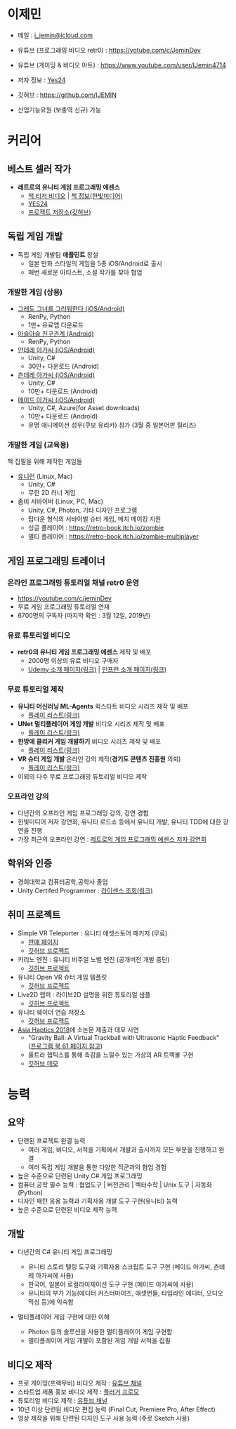 # 이제민
- 메일 : i_jemin@icloud.com
- 유튜브 (프로그래밍 비디오 retr0) : https://yotube.com/c/JeminDev
- 유튜브 (게이밍 & 비디오 아트) : https://www.youtube.com/user/IJemin4714
- 저자 정보 : [Yes24](http://www.yes24.com/24/AuthorFile/Author/248602)
- 깃허브 : https://github.com/IJEMIN

- 산업기능요원 (보충역 신규) 가능

# 커리어

## 베스트 셀러 작가
- **레트로의 유니티 게임 프로그래밍 에센스**
    - [책 티저 비디오](https://youtu.be/tBkF5il_zPU) | [책 정보(한빛미디어)](http://www.hanbit.co.kr/store/books/look.php?p_code=B3604463061)
    - [YES24](http://www.yes24.com/Product/Goods/69320872)
    - [프로젝트 저장소(깃허브)](https://github.com/IJEMIN/Unity-Programming-Essence)



## 독립 게임 개발
- 독립 게임 개발팀 **애플민트** 창설
    - 일본 만화 스타일의 게임을 5종 iOS/Android로 출시
    - 매번 새로운 아티스트, 소설 작가를 찾아 협업

### 개발한 게임 (상용)
- [그래도 그녀를 그리워한다 (iOS/Android)](https://applemintgames.com/i-still-miss-her)
    - RenPy, Python
    - 1만+ 유료앱 다운로드
- [아슬아슬 친구관계 (Android)](https://applemintgames.com/kiri-friend)
    - RenPy, Python
- [얀데레 아가씨 (iOS/Android)](https://applemintgames.com/yandere-girl)
    - Unity, C#
    - 30만+ 다운로드 (Android)
- [츤데레 아가씨 (iOS/Android)](https://applemintgames.com/my-dere-girl)
    - Unity, C#
    - 10만+ 다운로드 (Android)
- [메이드 아가씨 (iOS/Android)](https://applemintgames.com/메이드-아가씨)
    - Unity, C#, Azure(for Asset downloads)
    - 10만+ 다운로드 (Android)
    - 유명 애니메이션 성우(쿠보 유리카) 참가 (3월 중 일본어판 릴리즈)

### 개발한 게임 (교육용)
책 집필을 위해 제작한 게임들

- [유니런](https://retro-book.itch.io/uni-run) (Linux, Mac)
    - Unity, C#
    - 무한 2D 러너 게임
- 좀비 서바이버 (Linux, PC, Mac)
    - Unity, C#, Photon, 기타 디자인 프로그램
    - 탑다운 형식의 서바이벌 슈터 게임, 매치 메이킹 지원
    - 싱글 플레이어 : https://retro-book.itch.io/zombie
    - 멀티 플레이어 : https://retro-book.itch.io/zombie-multiplayer

## 게임 프로그래밍 트레이너

### 온라인 프로그래밍 튜토리얼 채널 **retr0** 운영
- https://youtube.com/c/jeminDev
- 무료 게임 프로그래밍 튜토리얼 연재
- 6700명의 구독자 (마지막 확인 : 3월 12일, 2019년)

### 유료 튜토리얼 비디오
- **retr0의 유니티 게임 프로그래밍 에센스** 제작 및 배포
    - 2000명 이상의 유료 비디오 구매자
    - [Udemy 소개 페이지(링크)](https://www.udemy.com/retr0-unity) | [인프런 소개 페이지(링크)](https://www.inflearn.com/course/유니티-게임-프로그래밍-에센스)

### 무료 튜토리얼 제작
- **유니티 머신러닝 ML-Agents** 퀵스타트 비디오 시리즈 제작 및 배포
    - [플레이 리스트(링크)](https://www.youtube.com/watch?v=twcmguIedhY&list=PLctzObGsrjfwYHL1obWlVdPRbpubkuKWp)
- **UNet 멀티플레이어 게임 개발** 비디오 시리즈 제작 및 배포
    - [플레이 리스트(링크)](https://www.youtube.com/playlist?list=PLctzObGsrjfxQ6A8KX1heuQaNkL5xMA2D)
- **한방에 클리커 게임 개발하기** 비디오 시리즈 제작 및 배포
    - [플레이 리스트(링크)](https://www.youtube.com/playlist?list=PLctzObGsrjfwc6xSh2CT7qD7VMHPgg6fW)
- **VR 슈터 게임 개발** 온라인 강의 제작(**경기도 콘텐츠 진흥원** 의뢰)
    - [플레이 리스트(링크)](https://www.youtube.com/watch?v=NXDDRFzlzIQ&list=PLctzObGsrjfx7qBglqhyWgDwuDAkqSZ6H)
- 이외의 다수 무료 프로그래밍 튜토리얼 비디오 제작

### 오프라인 강의
- 다년간의 오프라인 게임 프로그래밍 강의, 강연 경험
- 한빛미디어 저자 강연회, 유니티 로드쇼 등에서 유니티 개발, 유니티 TDD에 대한 강연을 진행
- 가장 최근의 오프라인 강연 : [레트로의 게임 프로그래밍 에센스 저자 강연회](http://www.hanbit.co.kr/store/education/edu_view.html?p_code=S4427455844)

## 학위와 인증
- 경희대학교 컴퓨터공학,공학사 졸업
- Unity Certifed Programmer : [라이센스 조회(링크)](https://www.youracclaim.com/badges/9d4e4c2b-645d-4495-8053-a82046dfaede/public_url)

## 취미 프로젝트
- Simple VR Teleporter : 유니티 애셋스토어 패키지 (무료)
    - [판매 페이지](https://assetstore.unity.com/packages/tools/input-management/simple-vr-teleporter-115996)
    - [깃허브 프로젝트](https://github.com/IJEMIN/Simple-Unity-VR-Teleporter)
- 키리노 엔진 : 유니티 비주얼 노벨 엔진 (공개버전 개발 중단)
    - [깃허브 프로젝트](https://github.com/IJEMIN/Unity-Kirino-Engine)
- 유니티 Open VR 슈터 게임 템플릿
    - [깃허브 프로젝트](https://github.com/IJEMIN/Unity-OpenVR-Shooter-Template)
- Live2D 랩퍼 : 라이브2D 설명을 위한 튜토리얼 샘플
    - [깃허브 프로젝트](https://github.com/IJEMIN/Live2D-Wrapper-Sample-Unity-App)
- 유니티 쉐이더 연습 저장소
    - [깃허브 프로젝트](https://github.com/IJEMIN/Unity-Shader-Practice-Lab)
- [Asia Haptics 2018](http://asiahaptics.org)에 소논문 제출과 데모 시연
    - "Gravity Ball: A Virtual Trackball with Ultrasonic Haptic Feedback"<br>([프로그램 북 61 페이지 참고](http://asiahaptics.org/wp-content/uploads/2018/11/AsiaHaptics2018_ProgramBook_Final.pdf))
    - 울트라 햅틱스를 통해 촉감을 느낄수 있는 가상의 AR 트랙볼 구현
    - [깃허브 데모](https://github.com/IJEMIN/gravityball-shooter)

# 능력

## 요약
- 단련된 프로젝트 완결 능력
    - 여러 게임, 비디오, 서적을 기획에서 개발과 출시까지 모든 부분을 진행하고 완결
    - 여러 독립 게임 개발을 통한 다양한 직군과의 협업 경험
- 높은 수준으로 단련된 Unity C# 게임 프로그래밍
- 컴퓨터 공학 필수 능력 : 협업도구 | 버전관리 | 벡터수학 | Unix 도구 | 자동화(Python)
- 디자인 패턴 응용 능력과 기획자용 개발 도구 구현(유니티) 능력
- 높은 수준으로 단련된 비디오 제작 능력

## 개발
- 다년간의 C# 유니티 게임 프로그래밍
    - 유니티 스토리 텔링 도구와 기획자용 스크립트 도구 구현 (메이드 아가씨, 츤데레 아가씨에 사용)
    - 한국어, 일본어 로컬라이제이션 도구 구현 (메이드 아가씨에 사용)
    - 유니티의 부가 기능(에디터 커스터마이즈, 애셋번들, 타임라인 에디터, 오디오 믹싱 등)에 익숙함

- 멀티플레이어 게임 구현에 대한 이해
    - Photon 등의 솔루션을 사용한 멀티플레이어 게임 구현함
    - 멀티플레이어 게임 개발이 포함된 게임 개발 서적을 집필

## 비디오 제작
- 프로 게이밍(프랙무비) 비디오 제작 : [유튜브 채널](https://www.youtube.com/user/IJemin4714)
- 스타트업 제품 홍보 비디오 제작 : [플러거 프로모](https://www.youtube.com/watch?v=w9dOZ4CdzNc)
- 튜토리얼 비디오 제작 : [유튜브 채널](https://yotube.com/c/JeminDev)
- 10년 이상 단련된 비디오 편집 능력 (Final Cut, Premiere Pro, After Effect)
- 영상 제작을 위해 단련된 디자인 도구 사용 능력 (주로 Sketch 사용)
